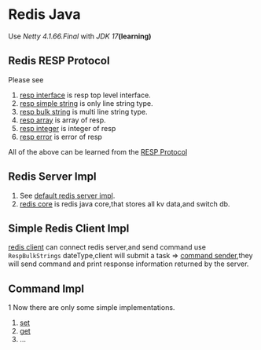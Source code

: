 # Redis Java

Use _Netty 4.1.66.Final_ with _JDK 17_**(learning)**

## Redis RESP Protocol

Please see

1. [resp interface](/src/main/java/like/redis/protocal/Resp.java) is resp top level interface.
2. [resp simple string](/src/main/java/like/redis/protocal/RespSimpleStrings.java) is only line string type.
3. [resp bulk string](/src/main/java/like/redis/protocal/RespBulkStrings.java) is multi line string type.
4. [resp array](/src/main/java/like/redis/protocal/RespArrays.java) is array of resp.
5. [resp integer](/src/main/java/like/redis/protocal/RespIntegers.java) is integer of resp
6. [resp error](/src/main/java/like/redis/protocal/RespErrors.java) is error of resp

All of the above can be learned from the [RESP Protocol](https://www.redis.com.cn/topics/protocol.html)

## Redis Server Impl

1. See [default redis server impl](/src/main/java/like/redis/LikeRedisServer.java).
2. [redis core](/src/main/java/like/redis/server/RedisCoreImpl.java) is redis java core,that stores all kv data,and
   switch db.

## Simple Redis Client Impl

[redis client](/src/main/java/like/redis/client/RedisClient.java) can connect redis server,and send command
use `RespBulkStrings` dateType,client will submit a task
=> [command sender](/src/main/java/like/redis/client/CommandSender.java),they will send command and print response
information returned by the server.

## Command Impl

1 Now there are only some simple implementations.

1. [set](/src/main/java/like/redis/command/impl/string/Set.java)
2. [get](/src/main/java/like/redis/command/impl/string/Set.java)
3. ...
